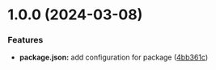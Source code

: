 # 1.0.0 (2024-03-08)


### Features

* **package.json:** add configuration for package ([4bb361c](https://github.com/neve7mind/git-extended/commit/4bb361c8e8e38c7e7ddc391b2a74b4d3ba162ad5))



